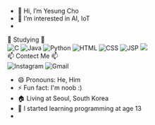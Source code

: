 - 👋 Hi, I’m Yesung Cho
- 👀 I’m interested in AI, IoT
- </br>
📖 Studying 📖</br>
![C](https://img.shields.io/badge/C-%23A8B9CC.svg?style=for-the-badge&logo=c&logoColor=white)
![Java](https://img.shields.io/badge/Java-%235382A1.svg?style=for-the-badge&logo=openjdk&logoColor=white)
![Python](https://img.shields.io/badge/Python-%23306998.svg?style=for-the-badge&logo=python&logoColor=white)
![HTML](https://img.shields.io/badge/HTML-%23E34F26.svg?style=for-the-badge&logo=html5&logoColor=white)
![CSS](https://img.shields.io/badge/CSS-%231572B6.svg?style=for-the-badge&logo=css3&logoColor=white)
![JSP](https://img.shields.io/badge/JSP-%23F1C20E.svg?style=for-the-badge&logo=javascript&logoColor=white)
<img src="https://img.shields.io/badge/C-%23A8B9CC.svg?style=for-the-badge&logo=c&logoColor=white"/>
</br>
📫 Contect Me 📫</br>
![Instagram](https://img.shields.io/badge/Instagram-_yesung.05-E4405F?style=for-the-badge&logo=instagram&logoColor=white)
![Gmail](https://img.shields.io/badge/Gmail-jyslove05@gmail.com-D14836?style=for-the-badge&logo=gmail&logoColor=white)

- 😄 Pronouns: He, Him
- ⚡ Fun fact: I'm noob :)
- 🏠 Living at Seoul, South Korea
- 📖 I started learning programming at age 13
- 
<!---
yesung05/yesung05 is a ✨ special ✨ repository because its `README.md` (this file) appears on your GitHub profile.
You can click the Preview link to take a look at your changes.
--->
